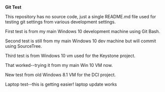 **Git Test**

This repository has no source code, just a single README.md file used for testing git settings from various development settings.

First test is from my main Windows 10 development machine using Git Bash.

Second test is still from my main Windows 10 dev machine but will commit using SourceTree.

Third test is from Windows 10 vm used for the Keystone project.

That worked--trying it from my main Win 10 VM now.

New test from old Windows 8.1 VM for the DCI project.

Laptop test--this is getting easier!
laptop update works
